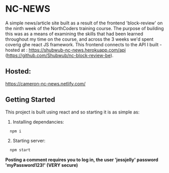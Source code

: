 # NC-NEWS
A simple news/article site built as a result of the frontend 'block-review' on the ninth week of the NorthCoders training course. The purpose of building this was as a means of examining the skills that had been learned throughout my time on the course, and across the 3 weeks we'd spent coverig ghe react JS framework. This frontend connects to the API I built - hosted at : <https://shubwub-nc-news.herokuapp.com/api> (<https://github.com/Shubwub/nc-block-review-be>).

## Hosted:
 <https://cameron-nc-news.netlify.com/>

## Getting Started
This project is built using react and so starting it is as simple as:

1. Installing dependancies:
  ```bash
    npm i 
  ```
2. Starting server:
  ```bash
    npm start
  ```


**Posting a comment requires you to log in, the user 'jessjelly' password 'myPassword123!' (VERY secure)**
